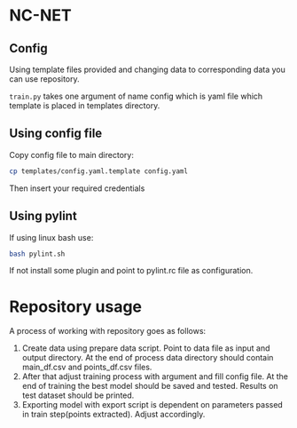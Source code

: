 # NC-NET

## Config
Using template files provided and changing data to corresponding data you can use repository.

`train.py` takes one argument of name config which is yaml file which template is placed in templates directory.

## Using config file
Copy config file to main directory:
```bash
cp templates/config.yaml.template config.yaml
```

Then insert your required credentials

## Using pylint
If using linux bash use:
```bash
bash pylint.sh
```

If not install some plugin and point to pylint.rc file as configuration.

# Repository usage
A process of working with repository goes as follows:
1. Create data using prepare data script. Point to data file as input and output directory. 
At the end of process data directory should contain main_df.csv and points_df.csv files. 
2. After that adjust training process with argument and fill config file.
At the end of training the best model should be saved and tested. Results on test dataset should be printed.
3. Exporting model with export script is dependent on parameters passed in train step(points extracted).
Adjust accordingly.
